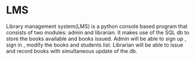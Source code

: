 # LMS
Library management system(LMS) is a python console based program that consists of two modules: admin and librarian. It makes use of the SQL db to store the books available and books issued. Admin will be able to sign up , sign in , modify the books and students list. Librarian will be able to issue and record books with simultaneous update of the db.

